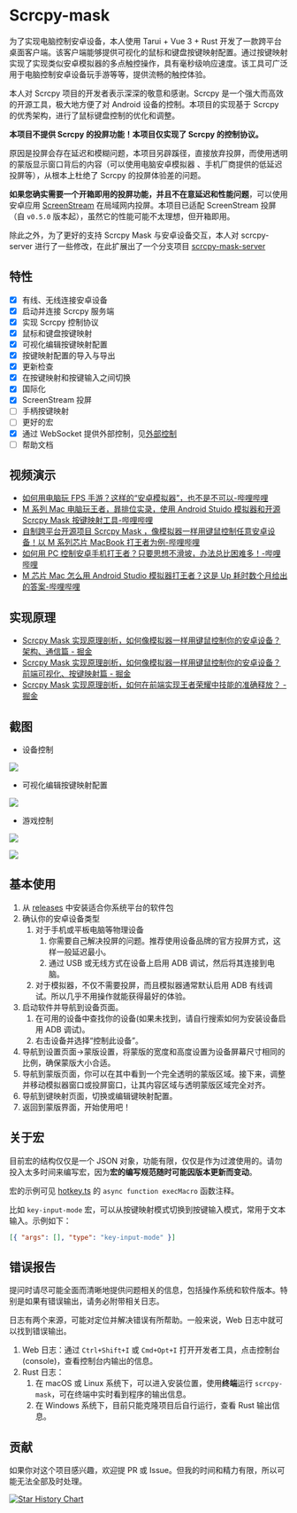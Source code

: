# Scrcpy-mask

为了实现电脑控制安卓设备，本人使用 Tarui + Vue 3 + Rust 开发了一款跨平台桌面客户端。该客户端能够提供可视化的鼠标和键盘按键映射配置。通过按键映射实现了实现类似安卓模拟器的多点触控操作，具有毫秒级响应速度。该工具可广泛用于电脑控制安卓设备玩手游等等，提供流畅的触控体验。

本人对 Scrcpy 项目的开发者表示深深的敬意和感谢。Scrcpy 是一个强大而高效的开源工具，极大地方便了对 Android 设备的控制。本项目的实现基于 Scrcpy 的优秀架构，进行了鼠标键盘控制的优化和调整。

**本项目不提供 Scrcpy 的投屏功能！本项目仅实现了 Scrcpy 的控制协议。**

原因是投屏会存在延迟和模糊问题，本项目另辟蹊径，直接放弃投屏，而使用透明的蒙版显示窗口背后的内容（可以使用电脑安卓模拟器 、手机厂商提供的低延迟投屏等），从根本上杜绝了 Scrcpy 的投屏体验差的问题。

**如果您确实需要一个开箱即用的投屏功能，并且不在意延迟和性能问题**，可以使用安卓应用 [ScreenStream](https://github.com/dkrivoruchko/ScreenStream) 在局域网内投屏。本项目已适配 ScreenStream 投屏（自 `v0.5.0` 版本起），虽然它的性能可能不太理想，但开箱即用。

除此之外，为了更好的支持 Scrcpy Mask 与安卓设备交互，本人对 scrcpy-server 进行了一些修改，在此扩展出了一个分支项目 [scrcpy-mask-server](https://github.com/AkiChase/scrcpy-mask-server)

## 特性

- [x] 有线、无线连接安卓设备
- [x] 启动并连接 Scrcpy 服务端
- [x] 实现 Scrcpy 控制协议
- [x] 鼠标和键盘按键映射
- [x] 可视化编辑按键映射配置
- [x] 按键映射配置的导入与导出
- [x] 更新检查
- [x] 在按键映射和按键输入之间切换
- [x] 国际化
- [x] ScreenStream 投屏
- [ ] 手柄按键映射
- [ ] 更好的宏
- [x] 通过 WebSocket 提供外部控制，见[外部控制](https://github.com/AkiChase/scrcpy-mask-external-control)
- [ ] 帮助文档

## 视频演示

- [如何用电脑玩 FPS 手游？这样的“安卓模拟器”，也不是不可以-哔哩哔哩](https://www.bilibili.com/video/BV1EU411Z7TC/?share_source=copy_web&vd_source=36923115230d8a46ae8b587fc5348e6e)
- [M 系列 Mac 电脑玩王者，暃排位实录，使用 Android Stuido 模拟器和开源 Scrcpy Mask 按键映射工具-哔哩哔哩](https://b23.tv/q6iDW1w)
- [自制跨平台开源项目 Scrcpy Mask ，像模拟器一样用键鼠控制任意安卓设备！以 M 系列芯片 MacBook 打王者为例-哔哩哔哩](https://b23.tv/gqmriXr)
- [如何用 PC 控制安卓手机打王者？只要思想不滑坡，办法总比困难多！-哔哩哔哩](https://b23.tv/dmUOpff)
- [M 芯片 Mac 怎么用 Android Studio 模拟器打王者？这是 Up 耗时数个月给出的答案-哔哩哔哩](https://b23.tv/ckJgyK5)

## 实现原理

- [Scrcpy Mask 实现原理剖析，如何像模拟器一样用键鼠控制你的安卓设备？架构、通信篇 - 掘金](https://juejin.cn/post/7366799820734939199)
- [Scrcpy Mask 实现原理剖析，如何像模拟器一样用键鼠控制你的安卓设备？前端可视化、按键映射篇 - 掘金](https://juejin.cn/post/7367620233140748299)
- [Scrcpy Mask 实现原理剖析，如何在前端实现王者荣耀中技能的准确释放？ - 掘金](https://juejin.cn/post/7367568884198047807)

## 截图

- 设备控制

![](https://pic.superbed.cc/item/6637190cf989f2fb975b6162.png)

- 可视化编辑按键映射配置

![](https://pic.superbed.cc/item/66371911f989f2fb975b62a3.png)

- 游戏控制

![](https://pic.superbed.cc/item/66373c8cf989f2fb97679dfd.png)

![](https://pic.superbed.cc/item/6649cf0cfcada11d37c05b5e.jpg)

## 基本使用

1. 从 [releases](https://github.com/AkiChase/scrcpy-mask/releases) 中安装适合你系统平台的软件包
2. 确认你的安卓设备类型
   1. 对于手机或平板电脑等物理设备
      1. 你需要自己解决投屏的问题。推荐使用设备品牌的官方投屏方式，这样一般延迟最小。
      2. 通过 USB 或无线方式在设备上启用 ADB 调试，然后将其连接到电脑。
   2. 对于模拟器，不仅不需要投屏，而且模拟器通常默认启用 ADB 有线调试。所以几乎不用操作就能获得最好的体验。
3. 启动软件并导航到设备页面。
   1. 在可用的设备中查找你的设备(如果未找到，请自行搜索如何为安装设备启用 ADB 调试)。
   2. 右击设备并选择“控制此设备”。
4. 导航到设置页面->蒙版设置，将蒙版的宽度和高度设置为设备屏幕尺寸相同的比例，确保蒙版大小合适。
5. 导航到蒙版页面，你可以在其中看到一个完全透明的蒙版区域。接下来，调整并移动模拟器窗口或投屏窗口，让其内容区域与透明蒙版区域完全对齐。
6. 导航到键映射页面，切换或编辑键映射配置。
7. 返回到蒙版界面，开始使用吧！

## 关于宏

目前宏的结构仅仅是一个 JSON 对象，功能有限，仅仅是作为过渡使用的。请勿投入太多时间来编写宏，因为**宏的编写规范随时可能因版本更新而变动**。

宏的示例可见 [hotkey.ts](https://github.com/AkiChase/scrcpy-mask/blob/master/src/hotkey.ts) 的 `async function execMacro` 函数注释。

比如 `key-input-mode` 宏，可以从按键映射模式切换到按键输入模式，常用于文本输入。示例如下：

```json
[{ "args": [], "type": "key-input-mode" }]
```

## 错误报告

提问时请尽可能全面而清晰地提供问题相关的信息，包括操作系统和软件版本。特别是如果有错误输出，请务必附带相关日志。

日志有两个来源，可能对定位并解决错误有所帮助。一般来说，Web 日志中就可以找到错误输出。

1. Web 日志：通过 `Ctrl+Shift+I` 或 `Cmd+Opt+I` 打开开发者工具，点击控制台 (console)，查看控制台内输出的信息。
2. Rust 日志：
   1. 在 macOS 或 Linux 系统下，可以进入安装位置，使用**终端**运行 `scrcpy-mask`，可在终端中实时看到程序的输出信息。
   2. 在 Windows 系统下，目前只能克隆项目后自行运行，查看 Rust 输出信息。

## 贡献

如果你对这个项目感兴趣，欢迎提 PR 或 Issue。但我的时间和精力有限，所以可能无法全部及时处理。

[![Star History Chart](https://api.star-history.com/svg?repos=AkiChase/scrcpy-mask&type=Date)](https://star-history.com/#AkiChase/scrcpy-mask&Date)
